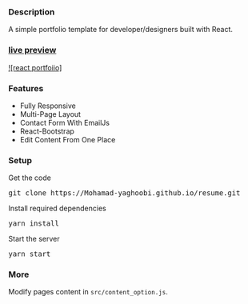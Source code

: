 ### Description

A simple portfolio template for developer/designers built with React. 

### [live preview](https://MehradRoham.github.io/resume)

[![react portfoiio]](https://mohamad-yaghoobi.github.io/resume)

### Features

- Fully Responsive
- Multi-Page Layout
- Contact Form With EmailJs
- React-Bootstrap
- Edit Content From One Place

### Setup

Get the code

<pre>git clone https://Mohamad-yaghoobi.github.io/resume.git</pre>
 
Install required dependencies

<pre>yarn install</pre>


Start the server

<pre>yarn start</pre>

### More

Modify pages content in  `src/content_option.js`.

 
 
